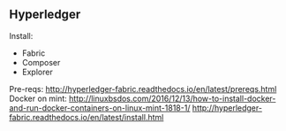 ## Hyperledger

Install:
* Fabric
* Composer
* Explorer

Pre-reqs: http://hyperledger-fabric.readthedocs.io/en/latest/prereqs.html
Docker on mint: http://linuxbsdos.com/2016/12/13/how-to-install-docker-and-run-docker-containers-on-linux-mint-1818-1/
http://hyperledger-fabric.readthedocs.io/en/latest/install.html
